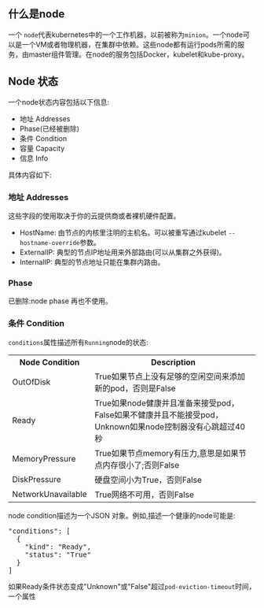 ## 什么是node

一个 ```node```代表kubernetes中的一个工作机器，以前被称为```minion```。一个node可以是一个VM或者物理机器，在集群中依赖。这些node都有运行pods所需的服务，由master组件管理。在node的服务包括Docker，kubelet和kube-proxy。

## Node 状态

一个node状态内容包括以下信息:

- 地址 Addresses
- Phase(已经被删除)
- 条件 Condition
- 容量 Capacity
- 信息 Info

具体内容如下:

### 地址 Addresses

这些字段的使用取决于你的云提供商或者裸机硬件配置。

- HostName: 由节点的内核里注明的主机名。可以被重写通过kubelet ```--hostname-override```参数。
- ExternalIP: 典型的节点IP地址用来外部路由(可以从集群之外获得)。
- InternalIP: 典型的节点地址只能在集群内路由。

### Phase

已删除:node phase 再也不使用。

### 条件 Condition

```conditions```属性描述所有```Running```node的状态:

<table>
<tr>
<th>Node Condition</th>
<th>Description</th>
</tr>
<tr>
<td>OutOfDisk</td>
<td>True如果节点上没有足够的空闲空间来添加新的pod，否则是False</td>
</tr>
<tr>
<td>Ready</td>
<td>True如果node健康并且准备来接受pod，False如果不健康并且不能接受pod，Unknown如果node控制器没有心跳超过40秒</td>
</tr>
<tr>
<td>MemoryPressure</td>
<td>True如果节点memory有压力,意思是如果节点内存很小了;否则False</td>
</tr>
<tr>
<td>DiskPressure</td>
<td>硬盘空间小为True，否则False</td>
</tr>
<tr>
<td>NetworkUnavailable</td>
<td>True网络不可用，否则False</td>
</tr>
</table>


node condition描述为一个JSON 对象。例如,描述一个健康的node可能是:
<pre>
"conditions": [
  {
    "kind": "Ready",
    "status": "True"
  }
]
</pre>

如果Ready条件状态变成"Unknown"或"False"超过```pod-eviction-timeout```时间，一个属性